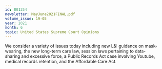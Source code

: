 ```yaml
---
id: 001354
newsletter: MayJune2021FINAL.pdf
volume_issue: 19-05
year: 2021
month: 6
topic: United States Supreme Court Opinions
---
```


We consider a variety of issues today including new L&I guidance on mask-wearing, the new long-term care law, session laws pertaining to data-sharing and excessive force, a Public Records Act case involving Youtube, medical records retention, and the Affordable Care Act.